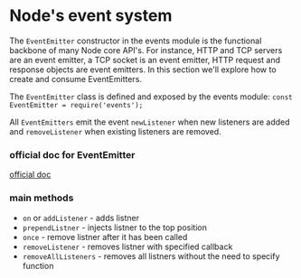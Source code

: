 # Node's event system

The `EventEmitter` constructor in the events module is the functional backbone of many Node core API's. For instance, HTTP and TCP servers are an event emitter, a TCP socket is an event emitter, HTTP request and response objects are event emitters. In this section we'll explore how to create and consume EventEmitters.<br>

The `EventEmitter` class is defined and exposed by the events module: `const EventEmitter = require('events');` <br>

All `EventEmitters` emit the event `newListener` when new listeners are added and `removeListener` when existing listeners are removed.<br>

### official doc for EventEmitter

[official doc](https://nodejs.org/dist/latest-v16.x/docs/api/events.html#class-eventemitter)

### main methods

- `on` or `addListener` - adds listner
- `prependListner` - injects listner to the top position
- `once` - remove listner after it has been called
- `removeListener` - removes listner with specified callback
- `removeAllListeners` - removes all listners without the need to specify function
